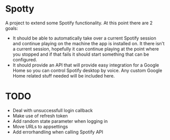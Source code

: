 # Spotty
A project to extend some Spotify functionality. At this point there are 2 goals:
- It should be able to automatically take over a current Spotify session and continue playing on the machine the app is installed on. It there isn't a current session, hopefully it can continue playing at the point where you stopped and if that fails it should start something that can be configured.
- It should provide an API that will provide easy integration for a Google Home so you can control Spotify desktop by voice. Any custom Google Home related stuff needed will be included here. 

# TODO
- Deal with unsuccessfull login callback
- Make use of refresh token
- Add random state parameter when logging in
- Move URLs to appsettings
- Add errorhandling when calling Spotify API